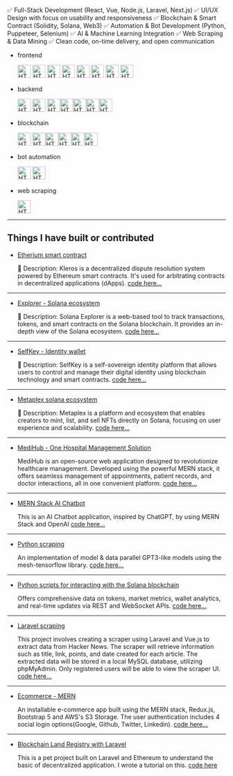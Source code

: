 
✅ Full-Stack Development (React, Vue, Node.js, Laravel, Next.js)
✅ UI/UX Design with focus on usability and responsiveness
✅ Blockchain & Smart Contract (Solidity, Solana, Web3)
✅ Automation & Bot Development (Python, Puppeteer, Selenium)
✅ AI & Machine Learning Integration
✅ Web Scraping & Data Mining
✅ Clean code, on-time delivery, and open communication

- frontend

    <img src="https://cdn.jsdelivr.net/gh/devicons/devicon/icons/html5/html5-original.svg" width="30" height="30" alt="HTML"/>  <img src="https://cdn.jsdelivr.net/gh/devicons/devicon/icons/css3/css3-original.svg" width="30" height="30" alt="HTML"/>    <img src="https://cdn.jsdelivr.net/gh/devicons/devicon/icons/javascript/javascript-original.svg" width="30" height="30" alt="HTML"/>  <img src="https://cdn.jsdelivr.net/gh/devicons/devicon/icons/typescript/typescript-original.svg" width="30" height="30" alt="HTML"/>  <img src="https://cdn.jsdelivr.net/gh/devicons/devicon/icons/react/react-original.svg" width="30" height="30" alt="HTML"/>  <img src="https://cdn.jsdelivr.net/gh/devicons/devicon/icons/laravel/laravel-original.svg" width="30" height="30" alt="HTML"/>  <img src="https://cdn.jsdelivr.net/gh/devicons/devicon/icons/nextjs/nextjs-original.svg" width="30" height="30" alt="HTML"/>  <img src="https://cdn.jsdelivr.net/gh/devicons/devicon/icons/vuejs/vuejs-original.svg" width="30" height="30" alt="HTML"/>

- backend

    <img src="https://cdn.jsdelivr.net/gh/devicons/devicon/icons/nodejs/nodejs-original.svg" width="30" height="30" alt="HTML"/>  <img src="https://cdn.jsdelivr.net/gh/devicons/devicon/icons/php/php-original.svg" width="30" height="30" alt="HTML"/>  <img src="https://cdn.jsdelivr.net/gh/devicons/devicon/icons/mongodb/mongodb-original.svg" width="30" height="30" alt="HTML"/><img src="https://cdn.jsdelivr.net/gh/devicons/devicon/icons/mysql/mysql-original.svg" width="30" height="30" alt="HTML"/><img src="https://cdn.jsdelivr.net/gh/devicons/devicon/icons/postgresql/postgresql-original.svg" width="30" height="30" alt="HTML"/><img src="https://upload.wikimedia.org/wikipedia/commons/3/32/OpenCV_Logo_with_text_svg_version.svg" width="30" height="30" alt="HTML"/><img src="https://cdn.jsdelivr.net/gh/devicons/devicon/icons/python/python-original.svg" width="30" height="30" alt="HTML"/>
    
- blockchain

    <img src="https://upload.wikimedia.org/wikipedia/commons/0/05/Ethereum_logo_2014.svg" width="30" height="30" alt="HTML"/>   <img src="https://upload.wikimedia.org/wikipedia/commons/9/98/Solidity_logo.svg" width="30" height="30" alt="HTML"/><img src="https://upload.wikimedia.org/wikipedia/commons/4/46/Bitcoin.svg" width="30" height="30" alt="HTML"/><img src="https://upload.wikimedia.org/wikipedia/commons/9/9b/Binance_Logo.svg" width="30" height="30" alt="HTML"/><img src="https://upload.wikimedia.org/wikipedia/commons/9/91/MetaMask_Fox.png" width="30" height="30" alt="HTML"/><img src="https://upload.wikimedia.org/wikipedia/commons/6/61/Chainlink_logo.svg" width="30" height="30" alt="HTML"/>

- bot automation

    <img src="https://upload.wikimedia.org/wikipedia/commons/7/76/Slack_Icon.png" width="30" height="30" alt="HTML"/>
    <img src="files://D:/symbols/smart-contracts.png" width="30" height="30" alt="HTML"/>

- web scraping

    <img src="https://upload.wikimedia.org/wikipedia/commons/7/76/Slack_Icon.png" width="30" height="30" alt="HTML"/>

---
## Things I have built or contributed

- [Etherium smart contract](https://kleros.io/)

    📝 Description: Kleros is a decentralized dispute resolution system powered by Ethereum smart contracts. It's used for arbitrating contracts in decentralized applications (dApps).
    [code here...](https://github.com/david1991826/ETH_Kleros_ERC792.git)
---
- [Explorer - Solana ecosystem](https://explorer.solana.com)

    📝 Description: Solana Explorer is a web-based tool to track transactions, tokens, and smart contracts on the Solana blockchain. It provides an in-depth view of the Solana ecosystem.
    [code here...](https://github.com/david1991826/block_track_solana.git)
---
- [SelfKey - Identity wallet](https://selfkey.org)

    📝 Description: SelfKey is a self-sovereign identity platform that allows users to control and manage their digital identity using blockchain technology and smart contracts.
    [code here...](https://github.com/david1991826/Block_selfKey_Wallet_ID.git)
---
- [Metaplex solana ecosystem](https://www.metaplex.com)

    📝 Description: Metaplex is a platform and ecosystem that enables creators to mint, list, and sell NFTs directly on Solana, focusing on user experience and scalability.
    [code here...](https://github.com/david1991826/solana_Meta-plex-ecosys.git)
---
- [MediHub - One Hospital Management Solution](https://librehealth.io)

    MediHub is an open-source web application designed to revolutionize healthcare management. Developed using the powerful MERN stack, it offers seamless management of appointments, patient records, and doctor interactions, all in one convenient platform.
    [code here...](https://github.com/david1991826/Medical_AI_bot_MERN.git)
---
- [MERN Stack AI Chatbot](https://github.com/SeleniumHQ/selenium)

    This is an AI Chatbot application, inspired by ChatGPT, by using MERN Stack and OpenAI
    [code here...](https://github.com/david1991826/MERN_AI_chat_bot.git)
---
- [Python scraping](https://realpython.github.io/fake-jobs/)

    An implementation of model & data parallel GPT3-like models using the mesh-tensorflow library.
    [code here...](https://github.com/david1991826/scraping_py.git)
---
- [Python scripts for interacting with the Solana blockchain](https://docs.solanatracker.io/public-data-api)

    Offers comprehensive data on tokens, market metrics, wallet analytics, and real-time updates via REST and WebSocket APIs.
    [code here...](https://github.com/david1991826/scraping_solana.git)
---
- [Laravel scraping](https://docs.solana.com/developing/clients/jsonrpc-api)

    This project involves creating a scraper using Laravel and Vue.js to extract data from Hacker News. The scraper will retrieve information such as title, link, points, and date created for each article. The extracted data will be stored in a local MySQL database, utilizing phpMyAdmin. Only registered users will be able to view the scraper UI.
    [code here...](https://github.com/david1991826/scraping_laravel.git)
---
- [Ecommerce - MERN](https://kosells.herokuapp.com)

    An installable e-commerce app built using the MERN stack, Redux.js, Bootstrap 5 and AWS's S3 Storage. The user authentication includes 4 social login options(Google, Github, Twitter, Linkedin).
    [code here...](https://github.com/david1991826/mern_ecommerce.git)
---
- [Blockchain Land Registry with Laravel](https://docs.moralis.io/solana)

    This is a pet project built on Laravel and Ethereum to understand the basic of decentralized application. I wrote a tutorial on this.
    [code here](https://github.com/david1991826/Laravel_blockchain.git)


